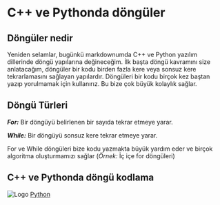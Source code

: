 # C++ ve Pythonda döngüler

## Döngüler nedir
Yeniden selamlar, bugünkü markdownumda C++ ve Python yazılım dillerinde döngü yapılarına değineceğim.
İlk başta döngü kavramını size anlatacağım, döngüler bir kodu birden fazla kere veya sonsuz kere tekrarlamasını sağlayan yapılardır.
Döngüleri bir kodu birçok kez baştan yazıp yorulmamak için kullanırız. Bu bize çok büyük kolaylık sağlar.

## Döngü Türleri

**_For:_** Bir döngüyü belirlenen bir sayıda tekrar etmeye yarar.

**_While:_** Bir döngüyü sonsuz kere tekrar etmeye yarar.

For ve While döngüleri bize kodu yazmakta büyük yardım eder ve birçok algoritma oluşturmamızı sağlar (*Örnek:* İç içe for döngüleri)

## C++ ve Pythonda döngü kodlama
![Logo](https://github.com/user-attachments/assets/c760200e-c8e6-48cf-b18c-cc126fdede5c)
[Python](dongu.py)
